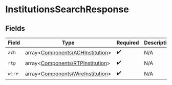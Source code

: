 # InstitutionsSearchResponse


## Fields

| Field                                                                           | Type                                                                            | Required                                                                        | Description                                                                     |
| ------------------------------------------------------------------------------- | ------------------------------------------------------------------------------- | ------------------------------------------------------------------------------- | ------------------------------------------------------------------------------- |
| `ach`                                                                           | array<[Components\ACHInstitution](../../Models/Components/ACHInstitution.md)>   | :heavy_check_mark:                                                              | N/A                                                                             |
| `rtp`                                                                           | array<[Components\RTPInstitution](../../Models/Components/RTPInstitution.md)>   | :heavy_check_mark:                                                              | N/A                                                                             |
| `wire`                                                                          | array<[Components\WireInstitution](../../Models/Components/WireInstitution.md)> | :heavy_check_mark:                                                              | N/A                                                                             |
